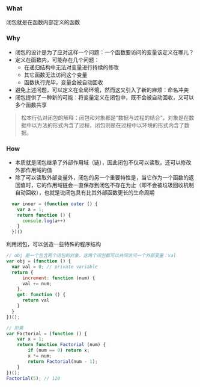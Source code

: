 ### What

闭包就是在函数内部定义的函数

### Why

- 闭包的设计是为了应对这样一个问题：一个函数要访问的变量该定义在哪儿？
- 定义在函数内，可能存在几个问题：
  + 在递归结构中无法对变量进行持续的修改
  + 其它函数无法访问这个变量
  + 函数执行完毕，变量会被自动回收
- 避免上述问题，可以定义在全局环境，然而这又引入了新的麻烦：命名冲突
- 闭包提供了一种新的可能：将变量定义在闭包中，既不会被自动回收，又可以多个函数共享

> 松本行弘对闭包的解释 ​​​：闭包和对象都是“数据与过程的结合”，对象是在数据中以方法的形式内含了过程，闭包则是在过程中以环境的形式内含了数据。

### How

- 本质就是闭包继承了外部作用域（链），因此闭包不仅可以读取，还可以修改外部作用域的值
- 除了可以读取外部变量外，闭包的另一个重要特性是，当它作为一个函数的返回值时，它的作用域链会一直保存到闭包不存在为止（即不会被垃圾回收机制自动回收），也就是说闭包具有比其外部函数更长的生命周期

```js
  var inner = (function outer () {
    var a = 1;
    return function () {
      console.log(a++)
    }
  })()
```


利用闭包，可以创造一些特殊的程序结构

```js
// obj 是一个包含两个闭包的对象，这两个闭包都可以共同访问一个外部变量：val
var obj = (function () {
  var val = 0; // private variable
  return {
	  increment: function (num) {
      val += num;
    },
    get: function () {
      return val
    }
  }
})();
```

```js
// 阶乘
var Factorial = (function () {
	var x = 1;
	return function Factorial (num) {
		if (num == 0) return x;
		x *= num;
		return Factorial(num - 1);
	}			
})();
Factorial(5); // 120
```